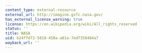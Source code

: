 ```yaml
---
content_type: external-resource
external_url: http://imagine.gsfc.nasa.gov/
has_external_license_warning: true
license: https://en.wikipedia.org/wiki/All_rights_reserved
status: ''
title: NASA
uid: b24ffd72-5818-450a-a01a-7ed7358484a7
wayback_url: ''
---
```

